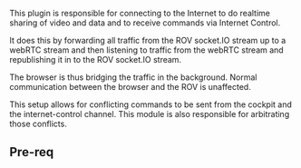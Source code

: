 This plugin is responsible for connecting to the Internet to do realtime sharing of video and data and to receive commands via Internet Control.

It does this by forwarding all traffic from the ROV socket.IO stream up to a webRTC stream and then listening to traffic from the webRTC stream and republishing it in to the ROV socket.IO stream.

The browser is thus bridging the traffic in the background.  Normal communication between the browser and the ROV is unaffected.

This setup allows for conflicting commands to be sent from the cockpit and the internet-control channel.  This module is also responsible for arbitrating those conflicts.

Pre-req
----
